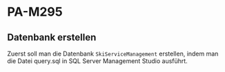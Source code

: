 # PA-M295


## Datenbank erstellen

Zuerst soll man die Datenbank ```SkiServiceManagement``` erstellen, indem man die Datei query.sql in SQL Server Management Studio ausführt.
